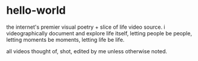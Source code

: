 # hello-world

the internet's premier visual poetry + slice of life video source. i videographically document and explore life itself, letting people be people, letting moments be moments, letting life be life.

all videos thought of, shot, edited by me unless otherwise noted.

